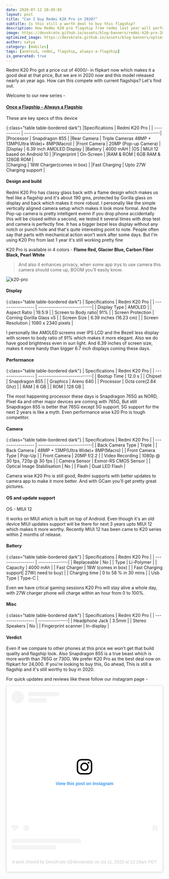 ```yaml
---
date: 2020-07-12 20:45:02
layout: post
title: "Can I buy Redmi K20 Pro in 2020?"
subtitle: Is this still a worth deal to buy this flagship?
description: How Redmi K20 pro flagship from redmi last year will perform now?
image: https://devskrate.github.io/assets/blog-banners/redmi-k20-pro-2020.jpg
optimized_image: https://devskrate.github.io/assets/blog-banners/optimized/redmi-k20-pro-2020.webp
author: satya
category: [mobiles]
tags: [android, redmi, flagship, always-a-flagship]
is_generated: true
---
```

Redmi K20 Pro got a price cut of 4000/- in flipkart now which makes it a good deal at that price, But we are in 2020 now and this model released nearly an year ago. How can this compete with current flagships? Let's find out.

Welcome to our new series - 

#### [Once a Flagship - Always a Flagship](https://devskrate.com/tags/#always-a-flagship)

These are key specs of this device 

{:class="table table-bordered dark"}
|Specifications    | Redmi K20 Pro                                                       | 
| -----------      | --------------------------------------------------------------------| 
|Processor         | Snapdragon 855                                                      | 
|Rear Camera       | Triple Cameras 48MP + 13MP(Ultra Wide)+ 8MP(Macro)                  | 
|Front Camera      | 20MP (Pop-up Camera)                                                | 
|Display           | 6.39 inch AMOLED Display                                            | 
|Battery           | 4000 mAH                                                            | 
|OS                | MIUI 12 based on Android 10                                         | 
|Fingerprint       | On-Screen                                                           | 
|RAM & ROM         | 6GB RAM & 128GB ROM                                                 |  
|Charging          | 18W Charger(comes in box)                                           |
|Fast Charging     | Upto 27W Charging support                                           |


#### Design and build

Redmi K20 Pro has classy glass back with a flame design which makes us feel like a flagship and it's about 190 gms, protected by Gorilla glass on display and back which makes it more robust. I personally like the simple vertically aligned camera setup which makes it look more formal. And the Pop-up camera is pretty intelligent evenn if you drop phone accidentally this will be closed within a second, we tested it several times with drop test and camera is perfectly fine. It has a bigger bezel less display without any notch or punch hole and that's quite interesting point to note.
People often say that parts with mechanical action won't work after some days. But I'm using K20 Pro from last 1 year it's still working pretty fine

K20 Pro is available in 4 colors  - **Flame Red, Glacier Blue, Carbon Fiber Black, Pearl White**

> And also it enhances privacy, when some app trys to use camera this camera should come up, BOOM you'll easily know.

![k20-pro](https://devskrate.github.io/assets/images/mi/k20-pro.png)

#### Display 

{:class="table table-bordered dark"}
| Specifications     | Redmi K20 Pro              | 
| -----------------  | ---------------------------| 
| Display Type	     | AMOLED                     |
| Aspect Ratio	     | 19.5:9                     |
| Screen to Body ratio| 91%                       |
| Screen Protection	 | Corning Gorilla Glass v5   |
| Screen Size	       | 6.39 inches (16.23 cm)     |
| Screen Resolution	 | 1080 x 2340 pixels         |

I personally like AMOLED screens over IPS LCD and the Bezell less display with screen to body ratio of 91% which makes it more elegant. Also we do have good brightness even in sun light. And 6.39 inches of screen size, makes it more handy than bigger 6.7 inch displays coming these days.

#### Performance 

{:class="table table-bordered dark"}
| Specifications     | Redmi K20 Pro              | 
| -----------------  | ---------------------------| 
| Bootup Time	       | 12.0 s                    |
| Chipset     	     | Snapdragon 855             |
| Graphics           | Areno 640                  |
| Processor       	 | Octa core(2.84 Ghz)        |
| RAM        	       | 6 GB                       |
| ROM             	 | 128 GB                     |

The most happening processor these days is Snapdragon 765G as NORD, Pixel 4a and other major devices are coming with 765G, But still Snapdragon 855 is better that 765G except 5G support. 5G support for the next 2 years is like a myth. Even performance wise k20 Pro is tough competitor.

#### Camera

{:class="table table-bordered dark"}
| Specifications     | Redmi K20 Pro              | 
| -----------------  | ---------------------------| 
| Back Camera Type   | Triple                     |
| Back Camera        | 48MP + 13MP(Ultra Wide)+ 8MP(Macro) |
| Front Camera Type  | Pop-Up                     |
| Front Camera       | 20MP f/2.2                 |
| Video Recording	   | 1080p @ 30 fps, 720p @ 30 fps |
| Camera Sensor	     | Exmor-RS CMOS Sensor        |
| Optical Image Stabilisation |	No                 |
| Flash              | Dual LED Flash              |

Camera wise K20 Pro is still good, Redmi supports with better updates to camera app to make it more better. And with GCam you'll get pretty great pictures.

#### OS and update support
OS  - MIUI 12

It works on MIUI which is built on top of Android.  Even though it's an old device MIUI updates support will be there for next 3 years upto MIUI 12 which makes it more worthy. Recently MIUI 12 has been came to K20 series within 2 months of release. 

#### Battery

{:class="table table-bordered dark"}
| Specifications     | Redmi K20 Pro  | 
| -----------------  | ---------------| 
| Replaceable	       | No             |
| Type	             | Li-Polymer     |
| Capacity           | 4000 mAh       |
| Fast Charger       | 18W (comes in box)   |
| Fast Charging support| 27W( need to buy)   |
| Charging time      | 0 to 58 % in 30 mins |
| Usb Type           | Type-C                |

Even we have crtical gaming sessions K20 Pro will stay alive a whole day, with 27W charger phone will charge within an hour from 0 to 100%.

#### Misc 

{:class="table table-bordered dark"}
| Specifications     | Redmi K20 Pro  | 
| -----------------  | ---------------| 
| Headphone Jack     | 3.5mm          |
| Stereo Speakers    | No             |
| Fingerprint scanner | In-display    |

#### Verdict 
Even if we compare to other phones at this price we won't get that build quality and flagship look. Also Snapdragon 855 is a true beast which is more worth than 765G or 730G.
We prefer K20 Pro as the best deal now on flipkart for 24,000. If you're looking to buy this, Go ahead, This is still a flagship and it's still worthy to buy in 2020.

For quick updates and reviews like these follow our instagram page -

<center>
  <blockquote class="instagram-media" data-instgrm-permalink="https://www.instagram.com/p/CCfj54hJ5Cn/?utm_source=ig_embed&amp;utm_campaign=loading" data-instgrm-version="12" style=" background:#FFF; border:0; border-radius:3px; box-shadow:0 0 1px 0 rgba(0,0,0,0.5),0 1px 10px 0 rgba(0,0,0,0.15); margin: 1px; max-width:540px; min-width:326px; padding:0; width:99.375%; width:-webkit-calc(100% - 2px); width:calc(100% - 2px);"><div style="padding:16px;"> <a href="https://www.instagram.com/p/CCfj54hJ5Cn/?utm_source=ig_embed&amp;utm_campaign=loading" style=" background:#FFFFFF; line-height:0; padding:0 0; text-align:center; text-decoration:none; width:100%;" target="_blank"> <div style=" display: flex; flex-direction: row; align-items: center;"> <div style="background-color: #F4F4F4; border-radius: 50%; flex-grow: 0; height: 40px; margin-right: 14px; width: 40px;"></div> <div style="display: flex; flex-direction: column; flex-grow: 1; justify-content: center;"> <div style=" background-color: #F4F4F4; border-radius: 4px; flex-grow: 0; height: 14px; margin-bottom: 6px; width: 100px;"></div> <div style=" background-color: #F4F4F4; border-radius: 4px; flex-grow: 0; height: 14px; width: 60px;"></div></div></div><div style="padding: 19% 0;"></div> <div style="display:block; height:50px; margin:0 auto 12px; width:50px;"><svg width="50px" height="50px" viewBox="0 0 60 60" version="1.1" xmlns="https://www.w3.org/2000/svg" xmlns:xlink="https://www.w3.org/1999/xlink"><g stroke="none" stroke-width="1" fill="none" fill-rule="evenodd"><g transform="translate(-511.000000, -20.000000)" fill="#000000"><g><path d="M556.869,30.41 C554.814,30.41 553.148,32.076 553.148,34.131 C553.148,36.186 554.814,37.852 556.869,37.852 C558.924,37.852 560.59,36.186 560.59,34.131 C560.59,32.076 558.924,30.41 556.869,30.41 M541,60.657 C535.114,60.657 530.342,55.887 530.342,50 C530.342,44.114 535.114,39.342 541,39.342 C546.887,39.342 551.658,44.114 551.658,50 C551.658,55.887 546.887,60.657 541,60.657 M541,33.886 C532.1,33.886 524.886,41.1 524.886,50 C524.886,58.899 532.1,66.113 541,66.113 C549.9,66.113 557.115,58.899 557.115,50 C557.115,41.1 549.9,33.886 541,33.886 M565.378,62.101 C565.244,65.022 564.756,66.606 564.346,67.663 C563.803,69.06 563.154,70.057 562.106,71.106 C561.058,72.155 560.06,72.803 558.662,73.347 C557.607,73.757 556.021,74.244 553.102,74.378 C549.944,74.521 548.997,74.552 541,74.552 C533.003,74.552 532.056,74.521 528.898,74.378 C525.979,74.244 524.393,73.757 523.338,73.347 C521.94,72.803 520.942,72.155 519.894,71.106 C518.846,70.057 518.197,69.06 517.654,67.663 C517.244,66.606 516.755,65.022 516.623,62.101 C516.479,58.943 516.448,57.996 516.448,50 C516.448,42.003 516.479,41.056 516.623,37.899 C516.755,34.978 517.244,33.391 517.654,32.338 C518.197,30.938 518.846,29.942 519.894,28.894 C520.942,27.846 521.94,27.196 523.338,26.654 C524.393,26.244 525.979,25.756 528.898,25.623 C532.057,25.479 533.004,25.448 541,25.448 C548.997,25.448 549.943,25.479 553.102,25.623 C556.021,25.756 557.607,26.244 558.662,26.654 C560.06,27.196 561.058,27.846 562.106,28.894 C563.154,29.942 563.803,30.938 564.346,32.338 C564.756,33.391 565.244,34.978 565.378,37.899 C565.522,41.056 565.552,42.003 565.552,50 C565.552,57.996 565.522,58.943 565.378,62.101 M570.82,37.631 C570.674,34.438 570.167,32.258 569.425,30.349 C568.659,28.377 567.633,26.702 565.965,25.035 C564.297,23.368 562.623,22.342 560.652,21.575 C558.743,20.834 556.562,20.326 553.369,20.18 C550.169,20.033 549.148,20 541,20 C532.853,20 531.831,20.033 528.631,20.18 C525.438,20.326 523.257,20.834 521.349,21.575 C519.376,22.342 517.703,23.368 516.035,25.035 C514.368,26.702 513.342,28.377 512.574,30.349 C511.834,32.258 511.326,34.438 511.181,37.631 C511.035,40.831 511,41.851 511,50 C511,58.147 511.035,59.17 511.181,62.369 C511.326,65.562 511.834,67.743 512.574,69.651 C513.342,71.625 514.368,73.296 516.035,74.965 C517.703,76.634 519.376,77.658 521.349,78.425 C523.257,79.167 525.438,79.673 528.631,79.82 C531.831,79.965 532.853,80.001 541,80.001 C549.148,80.001 550.169,79.965 553.369,79.82 C556.562,79.673 558.743,79.167 560.652,78.425 C562.623,77.658 564.297,76.634 565.965,74.965 C567.633,73.296 568.659,71.625 569.425,69.651 C570.167,67.743 570.674,65.562 570.82,62.369 C570.966,59.17 571,58.147 571,50 C571,41.851 570.966,40.831 570.82,37.631"></path></g></g></g></svg></div><div style="padding-top: 8px;"> <div style=" color:#3897f0; font-family:Arial,sans-serif; font-size:14px; font-style:normal; font-weight:550; line-height:18px;"> View this post on Instagram</div></div><div style="padding: 12.5% 0;"></div> <div style="display: flex; flex-direction: row; margin-bottom: 14px; align-items: center;"><div> <div style="background-color: #F4F4F4; border-radius: 50%; height: 12.5px; width: 12.5px; transform: translateX(0px) translateY(7px);"></div> <div style="background-color: #F4F4F4; height: 12.5px; transform: rotate(-45deg) translateX(3px) translateY(1px); width: 12.5px; flex-grow: 0; margin-right: 14px; margin-left: 2px;"></div> <div style="background-color: #F4F4F4; border-radius: 50%; height: 12.5px; width: 12.5px; transform: translateX(9px) translateY(-18px);"></div></div><div style="margin-left: 8px;"> <div style=" background-color: #F4F4F4; border-radius: 50%; flex-grow: 0; height: 20px; width: 20px;"></div> <div style=" width: 0; height: 0; border-top: 2px solid transparent; border-left: 6px solid #f4f4f4; border-bottom: 2px solid transparent; transform: translateX(16px) translateY(-4px) rotate(30deg)"></div></div><div style="margin-left: auto;"> <div style=" width: 0px; border-top: 8px solid #F4F4F4; border-right: 8px solid transparent; transform: translateY(16px);"></div> <div style=" background-color: #F4F4F4; flex-grow: 0; height: 12px; width: 16px; transform: translateY(-4px);"></div> <div style=" width: 0; height: 0; border-top: 8px solid #F4F4F4; border-left: 8px solid transparent; transform: translateY(-4px) translateX(8px);"></div></div></div> <div style="display: flex; flex-direction: column; flex-grow: 1; justify-content: center; margin-bottom: 24px;"> <div style=" background-color: #F4F4F4; border-radius: 4px; flex-grow: 0; height: 14px; margin-bottom: 6px; width: 224px;"></div> <div style=" background-color: #F4F4F4; border-radius: 4px; flex-grow: 0; height: 14px; width: 144px;"></div></div></a><p style=" color:#c9c8cd; font-family:Arial,sans-serif; font-size:14px; line-height:17px; margin-bottom:0; margin-top:8px; overflow:hidden; padding:8px 0 7px; text-align:center; text-overflow:ellipsis; white-space:nowrap;"><a href="https://www.instagram.com/p/CCfj54hJ5Cn/?utm_source=ig_embed&amp;utm_campaign=loading" style=" color:#c9c8cd; font-family:Arial,sans-serif; font-size:14px; font-style:normal; font-weight:normal; line-height:17px; text-decoration:none;" target="_blank">A post shared by DevsKrate (@devskrate)</a> on <time style=" font-family:Arial,sans-serif; font-size:14px; line-height:17px;" datetime="2020-07-11T07:18:27+00:00">Jul 11, 2020 at 12:18am PDT</time></p></div></blockquote> <script async src="//www.instagram.com/embed.js"></script>
</center>

